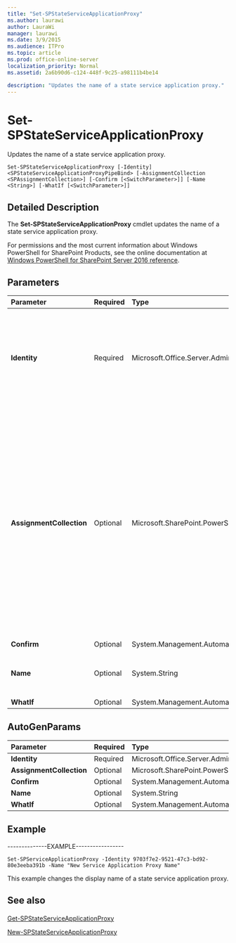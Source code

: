 ```yaml
---
title: "Set-SPStateServiceApplicationProxy"
ms.author: laurawi
author: LauraWi
manager: laurawi
ms.date: 3/9/2015
ms.audience: ITPro
ms.topic: article
ms.prod: office-online-server
localization_priority: Normal
ms.assetid: 2a6b90d6-c124-448f-9c25-a98111b4be14

description: "Updates the name of a state service application proxy."
---
```


# Set-SPStateServiceApplicationProxy

Updates the name of a state service application proxy.
  
```
Set-SPStateServiceApplicationProxy [-Identity] <SPStateServiceApplicationProxyPipeBind> [-AssignmentCollection <SPAssignmentCollection>] [-Confirm [<SwitchParameter>]] [-Name <String>] [-WhatIf [<SwitchParameter>]]
```

## Detailed Description

The **Set-SPStateServiceApplicationProxy** cmdlet updates the name of a state service application proxy. 
  
For permissions and the most current information about Windows PowerShell for SharePoint Products, see the online documentation at [Windows PowerShell for SharePoint Server 2016 reference](https://go.microsoft.com/fwlink/p/?LinkId=671715).
  
## Parameters

|**Parameter**|**Required**|**Type**|**Description**|
|:-----|:-----|:-----|:-----|
|**Identity** <br/> |Required  <br/> |Microsoft.Office.Server.Administration.SPStateServiceApplicationProxyPipeBind  <br/> |Specifies the state service application proxy to update.  <br/> The type must be a valid name of a state service application proxy (for example, StateServiceProxy); a valid GUID, in the form 12345678-90ab-cdef-1234-567890bcdefgh; or an instance of a valid **SPStateServiceApplicationProxy** object.  <br/> |
|**AssignmentCollection** <br/> |Optional  <br/> |Microsoft.SharePoint.PowerShell.SPAssignmentCollection  <br/> |Manages objects for the purpose of proper disposal. Use of objects, such as **SPWeb** or **SPSite**, can use large amounts of memory and use of these objects in Windows PowerShell scripts requires proper memory management. Using the **SPAssignment** object, you can assign objects to a variable and dispose of the objects after they are needed to free up memory. When **SPWeb**, **SPSite**, or **SPSiteAdministration** objects are used, the objects are automatically disposed of if an assignment collection or the **Global** parameter is not used.  <br/> > [!NOTE]> When the **Global** parameter is used, all objects are contained in the global store. If objects are not immediately used, or disposed of by using the **Stop-SPAssignment** command, an out-of-memory scenario can occur.           |
|**Confirm** <br/> |Optional  <br/> |System.Management.Automation.SwitchParameter  <br/> ||
|**Name** <br/> |Optional  <br/> |System.String  <br/> |Specifies the display name of the state service application proxy.  <br/> The type must be a valid name of a state service application; for example, StateSvcProxy1.  <br/> |
|**WhatIf** <br/> |Optional  <br/> |System.Management.Automation.SwitchParameter  <br/> ||
   
## AutoGenParams

|**Parameter**|**Required**|**Type**|**Description**|
|:-----|:-----|:-----|:-----|
|**Identity** <br/> |Required  <br/> |Microsoft.Office.Server.Administration.SPStateServiceApplicationProxyPipeBind  <br/> ||
|**AssignmentCollection** <br/> |Optional  <br/> |Microsoft.SharePoint.PowerShell.SPAssignmentCollection  <br/> ||
|**Confirm** <br/> |Optional  <br/> |System.Management.Automation.SwitchParameter  <br/> ||
|**Name** <br/> |Optional  <br/> |System.String  <br/> ||
|**WhatIf** <br/> |Optional  <br/> |System.Management.Automation.SwitchParameter  <br/> ||
   
## Example

--------------EXAMPLE-----------------
  
```
Set-SPServiceApplicationProxy -Identity 9703f7e2-9521-47c3-bd92-80e3eeba391b -Name "New Service Application Proxy Name"
```

This example changes the display name of a state service application proxy.
  
## See also

#### 

[Get-SPStateServiceApplicationProxy](get-spstateserviceapplicationproxy.md)
  
[New-SPStateServiceApplicationProxy](new-spstateserviceapplicationproxy.md)

